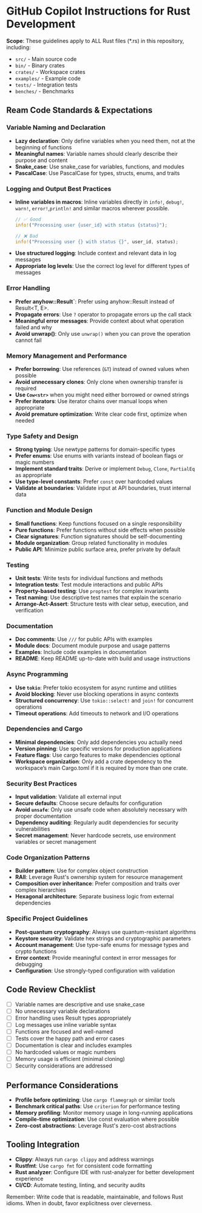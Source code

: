 # GitHub Copilot Instructions for Rust Development

**Scope**: These guidelines apply to ALL Rust files (*.rs) in this repository, including:
- `src/` - Main source code
- `bin/` - Binary crates
- `crates/` - Workspace crates
- `examples/` - Example code
- `tests/` - Integration tests
- `benches/` - Benchmarks

## Ream Code Standards & Expectations

### Variable Naming and Declaration
- **Lazy declaration**: Only define variables when you need them, not at the beginning of functions
- **Meaningful names**: Variable names should clearly describe their purpose and content
- **Snake_case**: Use snake_case for variables, functions, and modules
- **PascalCase**: Use PascalCase for types, structs, enums, and traits

### Logging and Output Best Practices
- **Inline variables in macros**: Inline variables directly in `info!`, `debug!`, `warn!`, `error!`,`println!` and similar macros wherever possible.
  ```rust
  // ✅ Good
  info!("Processing user {user_id} with status {status}");
  
  // ❌ Bad
  info!("Processing user {} with status {}", user_id, status);
  ```
- **Use structured logging**: Include context and relevant data in log messages
- **Appropriate log levels**: Use the correct log level for different types of messages

### Error Handling
- **Prefer anyhow::Result`**: Prefer using anyhow::Result instead of Result<T, E>.
- **Propagate errors**: Use `?` operator to propagate errors up the call stack
- **Meaningful error messages**: Provide context about what operation failed and why
- **Avoid unwrap()**: Only use `unwrap()` when you can prove the operation cannot fail

### Memory Management and Performance
- **Prefer borrowing**: Use references (`&T`) instead of owned values when possible
- **Avoid unnecessary clones**: Only clone when ownership transfer is required
- **Use `Cow<str>`** when you might need either borrowed or owned strings
- **Prefer iterators**: Use iterator chains over manual loops when appropriate
- **Avoid premature optimization**: Write clear code first, optimize when needed

### Type Safety and Design
- **Strong typing**: Use newtype patterns for domain-specific types
- **Prefer enums**: Use enums with variants instead of boolean flags or magic numbers
- **Implement standard traits**: Derive or implement `Debug`, `Clone`, `PartialEq` as appropriate
- **Use type-level constants**: Prefer `const` over hardcoded values
- **Validate at boundaries**: Validate input at API boundaries, trust internal data

### Function and Module Design
- **Small functions**: Keep functions focused on a single responsibility
- **Pure functions**: Prefer functions without side effects when possible
- **Clear signatures**: Function signatures should be self-documenting
- **Module organization**: Group related functionality in modules
- **Public API**: Minimize public surface area, prefer private by default

### Testing
- **Unit tests**: Write tests for individual functions and methods
- **Integration tests**: Test module interactions and public APIs
- **Property-based testing**: Use `proptest` for complex invariants
- **Test naming**: Use descriptive test names that explain the scenario
- **Arrange-Act-Assert**: Structure tests with clear setup, execution, and verification

### Documentation
- **Doc comments**: Use `///` for public APIs with examples
- **Module docs**: Document module purpose and usage patterns
- **Examples**: Include code examples in documentation
- **README**: Keep README up-to-date with build and usage instructions

### Async Programming
- **Use `tokio`**: Prefer tokio ecosystem for async runtime and utilities
- **Avoid blocking**: Never use blocking operations in async contexts
- **Structured concurrency**: Use `tokio::select!` and `join!` for concurrent operations
- **Timeout operations**: Add timeouts to network and I/O operations

### Dependencies and Cargo
- **Minimal dependencies**: Only add dependencies you actually need
- **Version pinning**: Use specific versions for production applications
- **Feature flags**: Use cargo features to make dependencies optional
- **Workspace organization**: Only add a crate dependency to the workspace’s main Cargo.toml if it is required by more than one crate.

### Security Best Practices
- **Input validation**: Validate all external input
- **Secure defaults**: Choose secure defaults for configuration
- **Avoid `unsafe`**: Only use unsafe code when absolutely necessary with proper documentation
- **Dependency auditing**: Regularly audit dependencies for security vulnerabilities
- **Secret management**: Never hardcode secrets, use environment variables or secret management

### Code Organization Patterns
- **Builder pattern**: Use for complex object construction
- **RAII**: Leverage Rust's ownership system for resource management
- **Composition over inheritance**: Prefer composition and traits over complex hierarchies
- **Hexagonal architecture**: Separate business logic from external dependencies

### Specific Project Guidelines
- **Post-quantum cryptography**: Always use quantum-resistant algorithms
- **Keystore security**: Validate hex strings and cryptographic parameters
- **Account management**: Use type-safe enums for message types and crypto functions
- **Error context**: Provide meaningful context in error messages for debugging
- **Configuration**: Use strongly-typed configuration with validation

## Code Review Checklist
- [ ] Variable names are descriptive and use snake_case
- [ ] No unnecessary variable declarations
- [ ] Error handling uses Result types appropriately
- [ ] Log messages use inline variable syntax
- [ ] Functions are focused and well-named
- [ ] Tests cover the happy path and error cases
- [ ] Documentation is clear and includes examples
- [ ] No hardcoded values or magic numbers
- [ ] Memory usage is efficient (minimal cloning)
- [ ] Security considerations are addressed

## Performance Considerations
- **Profile before optimizing**: Use `cargo flamegraph` or similar tools
- **Benchmark critical paths**: Use `criterion` for performance testing
- **Memory profiling**: Monitor memory usage in long-running applications
- **Compile-time optimization**: Use const evaluation where possible
- **Zero-cost abstractions**: Leverage Rust's zero-cost abstractions

## Tooling Integration
- **Clippy**: Always run `cargo clippy` and address warnings
- **Rustfmt**: Use `cargo fmt` for consistent code formatting
- **Rust analyzer**: Configure IDE with rust-analyzer for better development experience
- **CI/CD**: Automate testing, linting, and security audits

Remember: Write code that is readable, maintainable, and follows Rust idioms. When in doubt, favor explicitness over cleverness.

